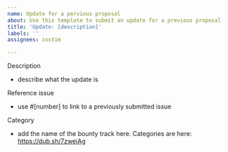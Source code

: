 ```yaml
---
name: Update for a pervious proposal
about: Use this template to submit an update for a previous proposal
title: 'Update: [description]'
labels: ''
assignees: zxstim

---
```


Description
- describe what the update is

Reference issue
- use #[number] to link to a previously submitted issue

Category
- add the name of the bounty track here. Categories are here: https://dub.sh/7zwejAg
